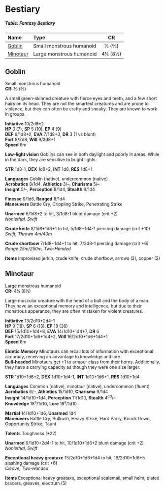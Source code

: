 # Bestiary

##### Table: Fantasy Bestiary
| Name | Type | CR |
|:-|:-|:-:|
| [Goblin](#goblin) | Small monstrous humanoid | ⅓ (⅔) |
| [Minotaur](#minotaur) | Large monstrous humanoid | 4¼ (8½) |

## Goblin

Small monstrous humanoid  
**CR:** ⅓ (⅔)

A small green-skinned creature with fierce eyes and teeth, and a few short hairs on its head. They are not the smartest creatures and are prone to violence, but they can often be crafty and sneaky. They are known to work in groups.

**Initiative** 10/2d8+2  
**HP** 3 (7), **SP** 5 (10), **EP** 4 (9)  
**DEF** 6/1d8+2, **EVA** 7/1d8+3, **DR** 3 (1 vs blunt)  
**Fort** 8/2d8, **Will** 9/2d8+1  
**Speed** 6m

**Low-light vision** Goblins can see in both daylight and poorly lit areas. While in the dark, they are sensitive to bright lights.

**STR** 1d8-1, **DEX** 1d8+2, **INT** 1d8, **RES** 1d8+1

**Languages** Goblin (native), undercommon (native)  
**Acrobatics** 8/1d4, **Athletics** 3/–, **Charisma** 5/–  
**Insight** 5/–, **Perception** 8/1d4, **Stealth** 8/1d4

**Finesse** 9/1d6, **Ranged** 8/1d4  
**Maneuvers** Battle Cry, Crippling Strike, Penetrating Strike

**Unarmed** 6/1d8+2 to hit, 3/1d8-1 blunt damage (crit +2)  
*Nonlethal, Swift*

**Crude knife** 8/1d8+1d6+1 to hit, 5/1d8+1d4-1 piercing damage (crit +10)  
*Swift, Thrown 4m/40m*

**Crude shortbow** 7/1d8+1d4+1 to hit, 7/2d8-1 piercing damage (crit +6)  
*Range 25m/250m, Two-Handed*

**Items** Improvised jerkin, crude knife, crude shortbow, arrows (2), copper (2)

## Minotaur

Large monstrous humanoid  
**CR:** 4¼ (8½)

Large muscular creature with the head of a bull and the body of a man. They have an exceptional memory and intelligence, but due to their monstrous apperance, they are often mistaken for violent creatures.

**Initiative** 13/2d10+2d4-1  
**HP** 9 (18), **SP** 6 (13), **EP** 18 (36)  
**DEF** 15/1d10+1d4+8, **EVA** 14/1d10+1d4+7, **DR** 6  
**Fort** 17/2d10+1d6+1d4+2, **Will** 16/2d10+1d6+1d4+1  
**Speed** 6m

**Eidetic Memory** Minotaurs can recall lots of information with exceptional accuracy, receiving an advantage to knowledge and lore.  
**Bull-headed** Minotaurs get +1 to armour class from their horns. Additionally, they have a carrying capacity as though they were one size larger.

**STR** 1d10+1d6+2, **DEX** 1d10+1d4-1, **INT** 1d10+1d6+1, **RES** 1d10+1d4

**Languages** Common (native), minotaur (native), undercommon (fluent)  
**Acrobatics** 6/–, **Athletics** 15/1d10, **Charisma** 9/1d4  
**Insight** 14/1d10+1d4, **Perception** 11/1d10, **Stealth** 4<sup>dd</sup>/–  
**Knowledge** 18<sup>a</sup>/1d10, **Lore** 18<sup>a</sup>/1d10

**Martial** 14/1d10+1d6, **Unarmed** 1d4  
**Maneuvers** Battle Cry, Bullrush, Heavy Strike, Hard Parry, Knock Down, Opportunity Strike, Taunt

**Talents** Toughness (+22)

**Unarmed** 9/1d10+2d4-1 to hit, 10/1d10+1d6+2 blunt damage (crit +2)  
*Nonlethal, Swift*

**Exceptional heavy greataxe** 15/2d10+1d6+1d4 to hit, 18/2d10+1d6+5 slashing damage (crit +6)  
*Cleave, Two-Handed*

**Items** Exceptional heavy greataxe, exceptional scalemail, small helm, plated bracers, greaves, electrum (5)
